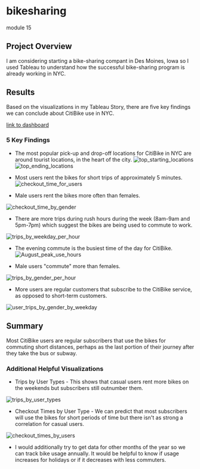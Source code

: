 # bikesharing
module 15

## Project Overview
I am considering starting a bike-sharing compant in Des Moines, Iowa so I used Tableau to understand how the successful bike-sharing program is already working in NYC.    

## Results
Based on the visualizations in my Tableau Story, there are five key findings we can conclude about CitiBike use in NYC.  

[link to dashboard](https://public.tableau.com/app/profile/merry.martin/viz/NYC_CitiBike_Challenge_16746836141610/NYCCitiBikeStory?publish=yes)

### 5 Key Findings
* The most popular pick-up and drop-off locations for CitiBike in NYC are around tourist locations, in the heart of the city.
![top_starting_locations](https://user-images.githubusercontent.com/115426070/215845596-54264b34-9e87-46f2-ad89-8df9a70cf227.png)
![top_ending_locations](https://user-images.githubusercontent.com/115426070/215845623-89ff0d40-09ae-4a22-971a-0ccb3b6a40f9.png)




* Most users rent the bikes for short trips of approximately 5 minutes.
![checkout_time_for_users](https://user-images.githubusercontent.com/115426070/215845732-6e637f67-6ce7-4a3e-afcf-a76762018e5c.png)




* Male users rent the bikes more often than females.  



![checkout_time_by_gender](https://user-images.githubusercontent.com/115426070/215845844-93d4e268-74b0-4c1d-ab53-3994baf068ab.png)


* There are more trips during rush hours during the week (8am-9am and 5pm-7pm) which suggest the bikes are being used to commute to work.  

![trips_by_weekday_per_hour](https://user-images.githubusercontent.com/115426070/215845900-3cadaf0a-641a-4162-875d-0b3311147538.png)



* The evening commute is the busiest time of the day for CitiBike.
![August_peak_use_hours](https://user-images.githubusercontent.com/115426070/215845964-d1077ac2-0c22-4681-897a-d58a317883e5.png)





* Male users "commute" more than females.


![trips_by_gender_per_hour](https://user-images.githubusercontent.com/115426070/215846012-86a9daa4-155e-433f-b911-37cae30fb209.png)


* More users are regular customers that subscribe to the CitiBike service, as opposed to short-term customers.




 ![user_trips_by_gender_by_weekday](https://user-images.githubusercontent.com/115426070/215846102-7b269fe5-c5fd-4032-be93-d26e9f70279c.png)



## Summary
Most CitiBike users are regular subscribers that use the bikes for commuting short distances, perhaps as the last portion of their journey after they take the bus or subway.  

### Additional Helpful Visualizations

* Trips by User Types - This shows that casual users rent more bikes on the weekends but subscribers still outnumber them.



![trips_by_user_types](https://user-images.githubusercontent.com/115426070/215846331-787c4d82-6837-44ca-9f30-9c6375272a55.png)


* Checkout Times by User Type - We can predict that most subscribers will use the bikes for short periods of time but there isn't as strong a correlation for casual users. 


![checkout_times_by_users](https://user-images.githubusercontent.com/115426070/215846281-bf4e2954-5895-4d90-b739-b51fccd13354.png)


* I would additionally try to get data for other months of the year so we can track bike usage annually.  It would be helpful to know if usage increases for holidays or if it decreases with less commuters.  
